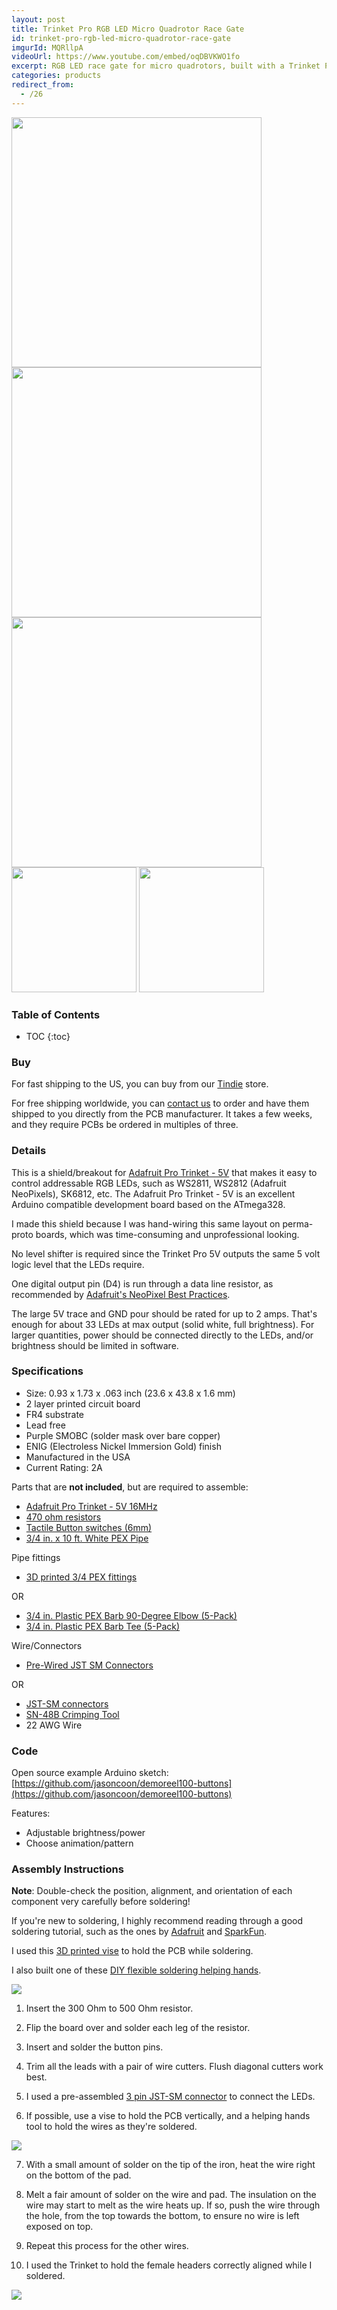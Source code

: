 ```yaml
---
layout: post
title: Trinket Pro RGB LED Micro Quadrotor Race Gate
id: trinket-pro-rgb-led-micro-quadrotor-race-gate
imgurId: MQRllpA
videoUrl: https://www.youtube.com/embed/oqDBVKWO1fo
excerpt: RGB LED race gate for micro quadrotors, built with a Trinket Pro, 60 NeoPixel strip, PEX pipe, and FastLED.
categories: products
redirect_from:
  - /26
---
```


<img src="https://i.imgur.com/dEyjV1Y.gif" style="width:400px" class="img-responsive" />

<img src="https://i.imgur.com/M060Hxu.jpg" style="width:400px" class="img-responsive" />

<img src="https://i.imgur.com/HSkjbnz.jpg" style="width:400px" class="img-responsive" />

<img src="https://i.imgur.com/zmIqoIu.jpg" style="width:200px" class="img-responsive" />

<img src="https://i.imgur.com/85bvJJx.jpg" style="width:200px" class="img-responsive" />

<h3>Table of Contents</h3>

* TOC
{:toc}

### Buy

For fast shipping to the US, you can buy from our [Tindie](https://www.tindie.com/products/jasoncoon/trinket-pro-rgb-led-race-gate-controller/) store.

For free shipping worldwide, you can [contact us](/contact) to order and have them shipped to you directly from the PCB manufacturer.  It takes a few weeks, and they require PCBs be ordered in multiples of three.

### Details

This is a shield/breakout for [Adafruit Pro Trinket - 5V](https://www.adafruit.com/product/2000) that makes it easy to control addressable RGB LEDs, such as WS2811, WS2812 (Adafruit NeoPixels), SK6812, etc. The Adafruit Pro Trinket - 5V is an excellent Arduino compatible development board based on the ATmega328.

I made this shield because I was hand-wiring this same layout on perma-proto boards, which was time-consuming and unprofessional looking.

No level shifter is required since the Trinket Pro 5V outputs the same 5 volt logic level that the LEDs require.

One digital output pin (D4) is run through a data line resistor, as recommended by [Adafruit's NeoPixel Best Practices](https://learn.adafruit.com/adafruit-neopixel-uberguide/best-practices).

The large 5V trace and GND pour should be rated for up to 2 amps.  That's enough for about 33 LEDs at max output (solid white, full brightness).  For larger quantities, power should be connected directly to the LEDs, and/or brightness should be limited in software.

### Specifications

- Size: 0.93 x 1.73 x .063 inch (23.6 x 43.8 x 1.6 mm)
- 2 layer printed circuit board
- FR4 substrate
- Lead free
- Purple SMOBC (solder mask over bare copper)
- ENIG (Electroless Nickel Immersion Gold) finish
- Manufactured in the USA
- Current Rating: 2A

Parts that are **not included**, but are required to assemble:

- [Adafruit Pro Trinket - 5V 16MHz](https://www.adafruit.com/product/2000)
- [470 ohm resistors](https://www.adafruit.com/product/2781)
- [Tactile Button switches (6mm)](https://www.adafruit.com/product/367)
- [3/4 in. x 10 ft. White PEX Pipe](https://www.homedepot.com/p/Apollo-3-4-in-x-10-ft-White-PEX-Pipe-APPW1034/301541221)

Pipe fittings

- [3D printed 3/4 PEX fittings](https://www.thingiverse.com/thing:3200653)

OR

- [3/4 in. Plastic PEX Barb 90-Degree Elbow (5-Pack)](https://www.homedepot.com/p/Apollo-3-4-in-Plastic-PEX-Barb-90-Degree-Elbow-5-Pack-PXPAE345PK/301541108)
- [3/4 in. Plastic PEX Barb Tee (5-Pack)](https://www.homedepot.com/p/Apollo-3-4-in-Plastic-PEX-Barb-Tee-5-Pack-PXPAT345PK/301541249)

Wire/Connectors

- [Pre-Wired JST SM Connectors](https://amzn.to/2P6qYEN)

OR

- [JST-SM connectors](https://amzn.to/2P7cvJ1)
- [SN-48B Crimping Tool](https://amzn.to/2P6YpHh)
- 22 AWG Wire

### Code

Open source example Arduino sketch: [https://github.com/jasoncoon/demoreel100-buttons](https://github.com/jasoncoon/demoreel100-buttons)

Features:

* Adjustable brightness/power
* Choose animation/pattern

### Assembly Instructions

**Note**: Double-check the position, alignment, and orientation of each component very carefully before soldering!

If you're new to soldering, I highly recommend reading through a good soldering tutorial, such as the ones by [Adafruit](https://learn.adafruit.com/adafruit-guide-excellent-soldering) and [SparkFun](https://learn.sparkfun.com/tutorials/how-to-solder-through-hole-soldering).

I used this [3D printed vise](https://www.thingiverse.com/thing:2801942) to hold the PCB while soldering.

I also built one of these [DIY flexible soldering helping hands](http://www.instructables.com/id/DIY-Flexible-Soldering-Helping-Hand/).

<img src="https://i.imgur.com/HkRdXLb.jpg" class="img-responsive" />

1. Insert the 300 Ohm to 500 Ohm resistor.

2. Flip the board over and solder each leg of the resistor.

3. Insert and solder the button pins.

4. Trim all the leads with a pair of wire cutters.  Flush diagonal cutters work best.

5. I used a pre-assembled [3 pin JST-SM connector](https://amzn.to/2CWBL1G) to connect the LEDs.

6. If possible, use a vise to hold the PCB vertically, and a helping hands tool to hold the wires as they're soldered.

<img src="https://i.imgur.com/26X166P.jpg" class="img-responsive" />

7. With a small amount of solder on the tip of the iron, heat the wire right on the bottom of the pad.

8. Melt a fair amount of solder on the wire and pad.  The insulation on the wire may start to melt as the wire heats up.  If so, push the wire through the hole, from the top towards the bottom, to ensure no wire is left exposed on top.

9. Repeat this process for the other wires.

10. I used the Trinket to hold the female headers correctly aligned while I soldered.

<img src="https://i.imgur.com/A0Yvsf7.jpg" class="img-responsive" />
